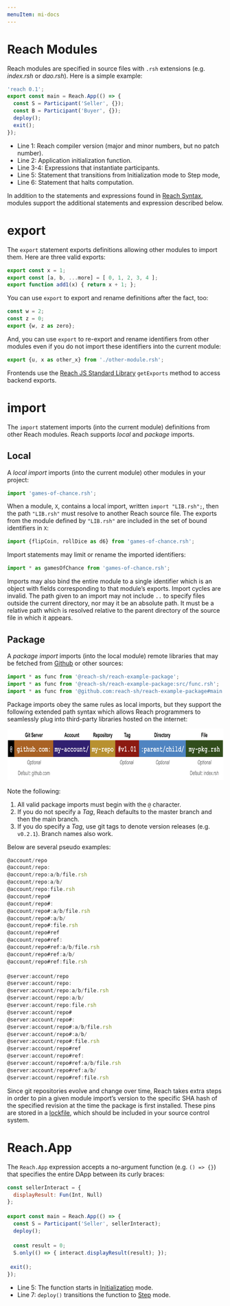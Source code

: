 ```yaml
---
menuItem: mi-docs
---
```


# Reach Modules

Reach modules are specified in source files with `.rsh` extensions (e.g. *index.rsh* or *dao.rsh*). Here is a simple example:

``` js
'reach 0.1';
export const main = Reach.App(() => {
  const S = Participant('Seller', {});
  const B = Participant('Buyer', {});
  deploy();
  exit();
});
```

* Line 1: Reach compiler version (major and minor numbers,  but no patch number).
* Line 2: Application initialization function. 
* Line 3-4: Expressions that instantiate participants.
* Line 5: Statement that transitions from Initialization mode to Step mode,
* Line 6: Statement that halts computation.

In addition to the statements and expressions found in [Reach Syntax](/en/essentials/backend-programming/reach-syntax/), modules support the additional statements and expression described below.

# export

The `export` statement exports definitions allowing other modules to import them. Here are three valid exports:

``` js nonum
export const x = 1;
export const [a, b, ...more] = [ 0, 1, 2, 3, 4 ];
export function add1(x) { return x + 1; };
```

You can use `export` to export and rename definitions after the fact, too:

``` js nonum
const w = 2;
const z = 0;
export {w, z as zero};
```

And, you can use `export` to re-export and rename identifiers from other modules even if you do not import these identifiers into the current module:

``` js nonum
export {u, x as other_x} from './other-module.rsh';
```

Frontends use the [Reach JS Standard Library](http://localhost:8081/en/essentials/frontend-programming/javascript-frontends/) `getExports` method to access backend exports.

# import

The `import` statement imports (into the current module) definitions from other Reach modules. Reach supports *local* and *package* imports. 

## Local

A *local import* imports (into the current module) other modules in your project:

``` js nonum
import 'games-of-chance.rsh';
```

When a module, `X`, contains a local import, written `import "LIB.rsh";`, then the path `"LIB.rsh"` must resolve to another Reach source file. The exports from the module defined by `"LIB.rsh"` are included in the set of bound identifiers in `X`:

``` js nonum
import {flipCoin, rollDice as d6} from 'games-of-chance.rsh';
```

Import statements may limit or rename the imported identifiers:

``` js nonum
import * as gamesOfChance from 'games-of-chance.rsh';
```

Imports may also bind the entire module to a single identifier which is an object with fields corresponding to that module’s exports. Import cycles are invalid. The path given to an import may not include `..` to specify files outside the current directory, nor may it be an absolute path. It must be a relative path which is resolved relative to the parent directory of the source file in which it appears.

## Package

A *package import* imports (into the local module) remote libraries that may be fetched from [Github](https://github.com/) or other sources:

``` js nonum
import * as func from '@reach-sh/reach-example-package';
import * as func from '@reach-sh/reach-example-package:src/func.rsh';
import * as func from '@github.com:reach-sh/reach-example-package#main:src/func.rsh';
```

Package imports obey the same rules as local imports, but they support the following extended path syntax which allows Reach programmers to seamlessly plug into third-party libraries hosted on the internet:

<div><img src="package-import-format.png" class="img-fluid" width=800 height=120 loading="lazy"></div>

Note the following:

1. All valid package imports must begin with the `@` character.
1. If you do not specify a *Tag*, Reach defaults to the master branch and then the main branch.
1. If you do specify a *Tag*, use git tags to denote version releases (e.g. `v0.2.1`). Branch names also work.

Below are several pseudo examples:

``` js nonum
@account/repo
@account/repo:
@account/repo:a/b/file.rsh
@account/repo:a/b/
@account/repo:file.rsh
@account/repo#
@account/repo#:
@account/repo#:a/b/file.rsh
@account/repo#:a/b/
@account/repo#:file.rsh
@account/repo#ref
@account/repo#ref:
@account/repo#ref:a/b/file.rsh
@account/repo#ref:a/b/
@account/repo#ref:file.rsh
   
@server:account/repo
@server:account/repo:
@server:account/repo:a/b/file.rsh
@server:account/repo:a/b/
@server:account/repo:file.rsh
@server:account/repo#
@server:account/repo#:
@server:account/repo#:a/b/file.rsh
@server:account/repo#:a/b/
@server:account/repo#:file.rsh
@server:account/repo#ref
@server:account/repo#ref:
@server:account/repo#ref:a/b/file.rsh
@server:account/repo#ref:a/b/
@server:account/repo#ref:file.rsh
```

Since git repositories evolve and change over time, Reach takes extra steps in order to pin a given module import’s version to the specific SHA hash of the specified revision at the time the package is first installed. These pins are stored in a [lockfile](/en/essentials/backend-programming/reach-script/#reach-compile), which should be included in your source control system.

# Reach.App

The `Reach.App` expression accepts a no-argument function (e.g. `() => {}`) that specifies the entire DApp between its curly braces:

``` js
const sellerInteract = {
  displayResult: Fun(Int, Null) 
};

export const main = Reach.App(() => {
  const S = Participant('Seller', sellerInteract);
  deploy();

  const result = 0;
  S.only(() => { interact.displayResult(result); });

 exit();
});
```

* Line 5: The function starts in [Initialization](/en/essentials/backend-programming/reach-modes/#initialization) mode.
* Line 7: `deploy()` transitions the function to [Step](/en/essentials/backend-programming/reach-modes/#step) mode.

